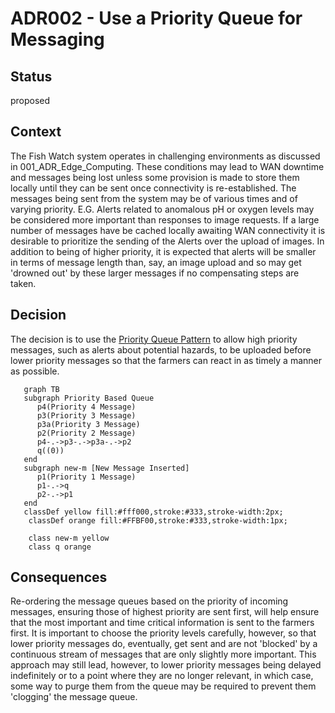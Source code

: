 # ADR002 - Use a Priority Queue for Messaging

## Status

proposed

## Context

The Fish Watch system operates in challenging environments as discussed in 001_ADR_Edge_Computing. These conditions may lead to WAN downtime and messages being lost unless some provision is made to store them locally until they can be sent once connectivity is re-established.
The messages being sent from the system may be of various times and of varying priority. E.G. Alerts related to anomalous pH or oxygen levels may be considered more important than responses to image requests. If a large number of messages have be cached locally awaiting WAN connectivity it is desirable to prioritize the sending of the Alerts over the upload of images. In addition to being of higher priority, it is expected that alerts will be smaller in terms of message length than, say, an image upload and so may get 'drowned out' by these larger messages if no compensating steps are taken.   

## Decision

The decision is to use the [Priority Queue Pattern](https://learn.microsoft.com/en-us/azure/architecture/patterns/priority-queue) to allow high priority messages, such as alerts about potential hazards, to be uploaded before lower priority messages so that the farmers can react in as timely a manner as possible. 

```mermaid
   graph TB
   subgraph Priority Based Queue
      p4(Priority 4 Message)
      p3(Priority 3 Message)
      p3a(Priority 3 Message)
      p2(Priority 2 Message)
      p4-.->p3-.->p3a-.->p2
      q((0))
   end
   subgraph new-m [New Message Inserted]
      p1(Priority 1 Message)
      p1-.->q
      p2-.->p1
   end
   classDef yellow fill:#fff000,stroke:#333,stroke-width:2px;
    classDef orange fill:#FFBF00,stroke:#333,stroke-width:1px;
     
    class new-m yellow
    class q orange
```

## Consequences

Re-ordering the message queues based on the priority of incoming messages, ensuring those of highest priority are sent first, will help ensure that the most important and time critical information is sent to the farmers first.
It is important to choose the priority levels carefully, however, so that lower priority messages do, eventually, get sent and are not 'blocked' by a continuous stream of messages that are only slightly more important.
This approach may still lead, however,  to lower priority messages being delayed indefinitely or to a point where they are no longer relevant, in which case, some way to purge them from the queue may be required to prevent them 'clogging' the message queue.